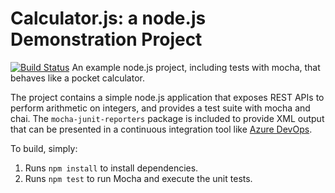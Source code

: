 Calculator.js: a node.js Demonstration Project
==============================================

[![Build Status](https://dev.azure.com/flafernan0276/Enabling%20Continuous%20Integration%20with%20Azure%20Pipelines/_apis/build/status/flafernan.calculator?branchName=master)](https://dev.azure.com/flafernan0276/Enabling%20Continuous%20Integration%20with%20Azure%20Pipelines/_build/latest?definitionId=8&branchName=master)
An example node.js project, including tests with mocha, that behaves like
a pocket calculator.

The project contains a simple node.js application that exposes REST APIs
to perform arithmetic on integers, and provides a test suite with mocha
and chai.  The `mocha-junit-reporters` package is included to provide XML
output that can be presented in a continuous integration tool like
[Azure DevOps](https://azure.com/devops).

To build, simply:

1. Runs `npm install` to install dependencies.
2. Runs `npm test` to run Mocha and execute the unit tests.

